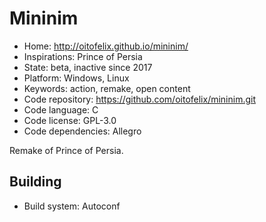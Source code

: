 # Mininim

- Home: http://oitofelix.github.io/mininim/
- Inspirations: Prince of Persia
- State: beta, inactive since 2017
- Platform: Windows, Linux
- Keywords: action, remake, open content
- Code repository: https://github.com/oitofelix/mininim.git
- Code language: C
- Code license: GPL-3.0
- Code dependencies: Allegro

Remake of Prince of Persia.

## Building

- Build system: Autoconf
